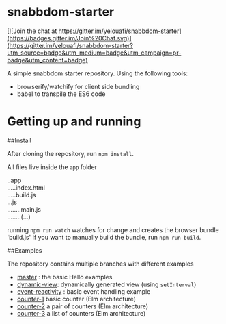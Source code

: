 # snabbdom-starter

[![Join the chat at https://gitter.im/yelouafi/snabbdom-starter](https://badges.gitter.im/Join%20Chat.svg)](https://gitter.im/yelouafi/snabbdom-starter?utm_source=badge&utm_medium=badge&utm_campaign=pr-badge&utm_content=badge)

A simple snabbdom starter repository. Using the following tools:

- browserify/watchify for client side bundling
- babel to transpile the ES6 code

# Getting up and running

##Install

After cloning the repository, run `npm install`. 

All files live inside the `app` folder

..app  
.....index.html  
.....build.js  
...js  
........main.js  
........(...)  

running `npm run watch` watches for change and creates the browser bundle 'build.js'
If you want to manually build the bundle, run `npm run build`.

##Examples

The repository contains multiple branches with different examples

- [master](https://github.com/yelouafi/snabbdom-starter) : the basic Hello examples
- [dynamic-view](https://github.com/yelouafi/snabbdom-starter/tree/dynamic-view): dynamically generated view (using `setInterval`)
- [event-reactivity](https://github.com/yelouafi/snabbdom-starter/tree/event-reactivity) : basic event handling example
- [counter-1](https://github.com/yelouafi/snabbdom-starter/tree/counter-1) basic counter (Elm architecture)
- [counter-2](https://github.com/yelouafi/snabbdom-starter/tree/counter-2) a pair of counters (Elm architecture)
- [counter-3](https://github.com/yelouafi/snabbdom-starter/tree/counter-3) a list of counters (Elm architecture)
